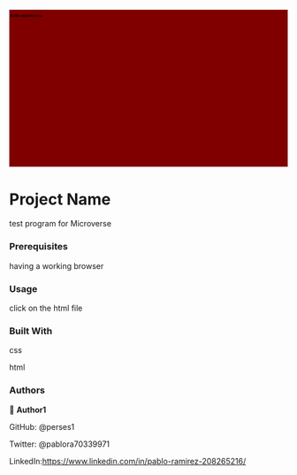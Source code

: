 ![Alt text](app_screenshot.png)
# Project Name
test program for Microverse

### Prerequisites
having a working browser
### Usage
click on the html file

### Built With
css

html

### Authors

👤 **Author1**

GitHub: @perses1

Twitter: @pablora70339971

LinkedIn:https://www.linkedin.com/in/pablo-ramirez-208265216/
